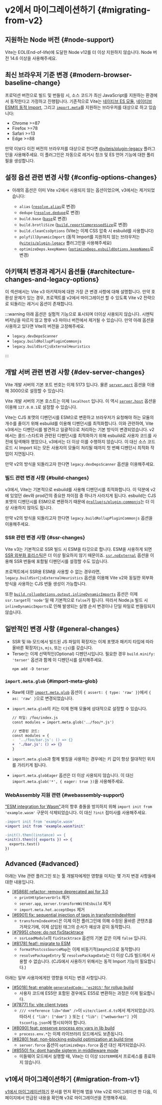 # v2에서 마이그레이션하기 {#migrating-from-v2}

## 지원하는 Node 버전 {#node-support}

Vite는 EOL(End-of-life)에 도달한 Node v12를 더 이상 지원하지 않습니다. Node 버전 14.6 이상을 사용해주세요.

## 최신 브라우저 기준 변경 {#modern-browser-baseline-change}

프로덕션 버전으로 빌드 및 번들링 시, 소스 코드가 최신 JavaScript를 지원하는 환경에서 동작한다고 가정하고 진행됩니다. 기존적으로 Vite는 [네이티브 ES 모듈](https://caniuse.com/es6-module), [네이티브 ESM의 동적 Import](https://caniuse.com/es6-module-dynamic-import), 그리고 [`import.meta`](https://caniuse.com/mdn-javascript_statements_import_meta)를 지원하는 브라우저를 대상으로 하고 있습니다:

- Chrome >=87
- Firefox >=78
- Safari >=13
- Edge >=88

만약 이보다 이전 버전의 브라우저를 대상으로 한다면 [@vitejs/plugin-legacy](https://github.com/vitejs/vite/tree/main/packages/plugin-legacy) 플러그인을 사용해주세요. 이 플러그인은 자동으로 레거시 청크 및 ES 언어 기능에 대한 폴리필을 생성합니다.

## 설정 옵션 관련 변경 사항 {#config-options-changes}

- 아래의 옵션은 이미 Vite v2에서 사용되지 않는 옵션이었으며, v3에서는 제거되었습니다:

  - `alias` ([`resolve.alias`](../config/shared-options.md#resolvealias)로 변경)
  - `dedupe` ([`resolve.dedupe`](../config/shared-options.md#resolvededupe)로 변경)
  - `build.base` ([`base`](../config/shared-options.md#base)로 변경)
  - `build.brotliSize` ([`build.reportCompressedSize`](../config/build-options.md#build-reportcompressedsize)로 변경)
  - `build.cleanCssOptions` (Vite는 이제 CSS 압축 시 esbuild를 사용합니다)
  - `polyfillDynamicImport` (동적 Import를 지원하지 않는 브라우저는 [`@vitejs/plugin-legacy`](https://github.com/vitejs/vite/tree/main/packages/plugin-legacy) 플러그인을 사용해주세요)
  - `optimizeDeps.keepNames` ([`optimizeDeps.esbuildOptions.keepNames`](../config/dep-optimization-options.md#optimizedepsesbuildoptions)로 변경)

## 아키텍처 변경과 레거시 옵션들 {#architecture-changes-and-legacy-options}

이 섹션에서는 Vite v3 아키텍처에 대한 가장 큰 변경 사항에 대해 설명합니다. 만약 호환성 문제가 있는 경우, 프로젝트를 v2에서 마이그레이션 할 수 있도록 Vite v2 전략으로 되돌리는 레거시 옵션이 존재합니다.

:::warning
아래 옵션은 실험적 기능으로 표시되며 더이상 사용되지 않습니다. 시멘틱 버저닝을 따르지 않고 향후 v3 마이너 버전에서 제거될 수 있습니다. 만약 아래 옵션을 사용하고 있다면 Vite의 버전을 고정해주세요.

- `legacy.devDepsScanner`
- `legacy.buildRollupPluginCommonjs`
- `legacy.buildSsrCjsExternalHeuristics`

:::

## 개발 서버 관련 변경 사항 {#dev-server-changes}

Vite 개발 서버의 기본 포트 번호는 이제 5173 입니다. 물론 [`server.port`](../config/server-options.md#server-port) 옵션을 이용해 3000으로 설정할 수 있습니다.

Vite 개발 서버의 기본 호스트는 이제 `localhost` 입니다. 이 역시 [`server.host`](../config/server-options.md#server-host) 옵션을 이용해 `127.0.0.1`로 설정할 수 있습니다.

Vite는 CJS 포맷의 디펜던시를 ESM으로 변환하고 브라우저가 요청해야 하는 모듈의 개수를 줄이기 위해 esbuild를 이용해 디펜던시를 최적화합니다. 이와 관련하여, Vite v3에서는 디펜던시를 발견하고 일괄적으로 처리하는 기본 방식이 변경되었습니다. v2에서는 콜드-스타트와 관련된 디펜던시를 최적화하기 위해 esbuild로 사용자 코드를 사전에 탐색해야 했었으나, v3에서는 더 이상 이를 수행하지 않습니다. 이 대신 소스 코드 로드 시 Import 되는 모든 사용자의 모듈이 처리될 때까지 첫 번째 디펜던시 최적화 작업이 지연됩니다.

만약 v2의 방식을 되돌리고자 한다면 `legacy.devDepsScanner` 옵션을 이용해주세요.

### 빌드 관련 변경 사항 {#build-changes}

v3에서, Vite는 기본적으로 esbuild를 사용해 디펜던시를 최적화합니다. 이 덕분에 v2에 있었던 dev와 prod간의 중요한 차이점 중 하나가 사라지게 됩니다. esbuild는 CJS 포맷의 디펜던시를 ESM으로 변환하기 때문에 [`@rollupjs/plugin-commonjs`](https://github.com/rollup/plugins/tree/master/packages/commonjs)는 더 이상 사용하지 않아도 됩니다.

만약 v2의 방식을 되돌리고자 한다면 `legacy.buildRollupPluginCommonjs` 옵션을 이용해주세요.

### SSR 관련 변경 사항 {#ssr-changes}

Vite v3는 기본적으로 SSR 빌드 시 ESM을 타깃으로 합니다. ESM을 사용하게 되면 [SSR 외부화 휴리스틱](../guide/ssr.html#ssr-externals)은 더 이상 필요하지 않기 때문이죠. [`ssr.noExternal`](../config/ssr-options.md#ssrnoexternal) 옵션을 이용해 SSR 번들에 포함될 디펜던시를 설정할 수도 있습니다.

프로젝트에서 SSR용 ESM을 사용할 수 없는 경우라면, `legacy.buildSsrCjsExternalHeuristics` 옵션을 이용해 Vite v2와 동일한 외부화 방식을 사용하는 CJS 번들 생성이 가능합니다.

또한 [`build.rollupOptions.output.inlineDynamicImports`](https://rollupjs.org/guide/en/#outputinlinedynamicimports) 옵션은 이제 `ssr.target`이 `'node'`일 때 기본적으로 `false`가 됩니다. 따라서 Node.js 빌드 시 `inlineDynamicImports`로 인해 발생되는 실행 순서 변경이나 단일 파일로 번들링되지 않습니다.

## 일반적인 변경 사항 {#general-changes}

- SSR 및 lib 모드에서 빌드된 JS 파일의 확장자는 이제 포맷과 패키지 타입에 따라 올바른 확장자(`js`, `mjs`, 또는 `cjs`)를 갖습니다.
- Terser는 이제 선택적인(Optional) 디펜던시입니다. 필요한 경우 `build.minify: 'terser'` 옵션과 함께 이 디펜던시를 설치해주세요.
  ```shell
  npm add -D terser
  ```

### `import.meta.glob` {#import-meta-glob}

- Raw에 대한 [`import.meta.glob`](features.md#glob-import-as) 옵션이 `{ assert: { type: 'raw' }}`에서 `{ as: 'raw' }`으로 변경되었습니다.
- `import.meta.glob`의 키는 이제 현재 모듈에 상대적으로 설정할 수 있습니다.

  ```diff
  // 파일: /foo/index.js
  const modules = import.meta.glob('../foo/*.js')

  // 변환된 코드:
  const modules = {
  -  '../foo/bar.js': () => {}
  +  './bar.js': () => {}
  }
  ```

- `import.meta.glob`과 함께 별칭을 사용하는 경우에는 키 값이 항상 절대적인 위치를 가리키게 됩니다.
- `import.meta.globEager` 옵션은 더 이상 사용되지 않습니다. 이 대신 `import.meta.glob('*', { eager: true })`을 사용해주세요.

### WebAssembly 지원 관련 {#webassembly-support}

["ESM integration for Wasm"](https://github.com/WebAssembly/esm-integration)과의 향후 충돌을 방지하지 위해 `import init from 'example.wasm'` 구문이 삭제되었습니다.
이 대신 `?init` 접미사를 사용해주세요.

```diff
-import init from 'example.wasm'
+import init from 'example.wasm?init'

-init().then((instance) => {
+init().then(({ exports }) => {
  exports.test()
})
```

## Advanced {#advanced}

아래는 Vite 관련 플러그인 또는 툴 개발자에게만 영향을 미치는 몇 가지 변경 사항들에 대한 내용입니다.

- [[#5868] refactor: remove deprecated api for 3.0](https://github.com/vitejs/vite/pull/5868)
  - `printHttpServerUrls` 제거
  - `server.app`, `server.transformWithEsbuild` 제거
  - `import.meta.hot.acceptDeps` 제거
- [[#6901] fix: sequential injection of tags in transformIndexHtml](https://github.com/vitejs/vite/pull/6901)
  - `transformIndexHtml`은 이제 이전 플러그인에 의해 수정된 올바른 콘텐츠를 가져오기에, 이제 삽입된 태그의 순서가 예상과 같이 동작합니다.
- [[#7995] chore: do not fixStacktrace](https://github.com/vitejs/vite/pull/7995)
  - `ssrLoadModule`의 `fixStacktrace` 옵션의 기본 값은 이제 `false` 입니다.
- [[#8178] feat!: migrate to ESM](https://github.com/vitejs/vite/pull/8178)
  - `formatPostcssSourceMap`는 이제 비동기적(async)으로 동작합니다
  - `resolvePackageEntry` 및 `resolvePackageData`는 더 이상 CJS 빌드에서 사용할 수 없습니다. (CJS에서 사용하기 위해서는 동적 Import 기능이 필요합니다.)

아래는 일부 사용자에게만 영향을 미치는 변경 사항입니다.

- [[#5018] feat: enable `generatedCode: 'es2015'` for rollup build](https://github.com/vitejs/vite/pull/5018)
  - 사용자 코드에 ES5만 포함된 경우에도 ES5로 변환하는 과정은 이제 필요합니다.
- [[#7877] fix: vite client types](https://github.com/vitejs/vite/pull/7877)
  - `/// <reference lib="dom" />`이 `vite/client.d.ts`에서 제거되었습니다. 따라서 `{ "lib": ["dom"] }` 또는 `{ "lib": ["webworker"] }`이 `tsconfig.json`에 명시되어야 합니다.
- [[#8090] feat: preserve process env vars in lib build](https://github.com/vitejs/vite/pull/8090)
  - `process.env.*`는 이제 라이브러리 모드에서도 보존됩니다.
- [[#8280] feat: non-blocking esbuild optimization at build time](https://github.com/vitejs/vite/pull/8280)
  - `server.force` 옵션이 `optimizeDeps.force` 옵션 대신 제거되었습니다.
- [[#8550] fix: dont handle sigterm in middleware mode](https://github.com/vitejs/vite/pull/8550)
  - 미들웨어 모드에서 실행할 때, Vite는 더 이상 `SIGTERM`에서 프로세스를 종료하지 않습니다.

## v1에서 마이그레이션하기 {#migration-from-v1}

[v1에서 마이그레이션하기](./migration-from-v1.md) 문서를 먼저 확인해 앱을 Vite v2로 마이그레이션 한 다음, 이 페이지에서 언급된 내용을 확인해 v3로 마이그레이션을 진행해주세요.

